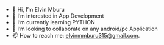 - 👋 Hi, I’m Elvin Mburu
- 👀 I’m interested in App Development
- 🌱 I’m currently learning PYTHON
- 💞️ I’m looking to collaborate on any android/pc Application
- 📫 How to reach me: elvinmmburu315@gmail.com.

<!---
elvinmmburu315/elvinmmburu315 is a ✨ special ✨ repository because its `README.md` (this file) appears on your GitHub profile.
You can click the Preview link to take a look at your changes.
--->
